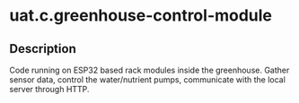 # uat.c.greenhouse-control-module

## Description

Code running on ESP32 based rack modules inside the greenhouse. Gather sensor data, control the water/nutrient pumps, communicate with the local server through HTTP.
